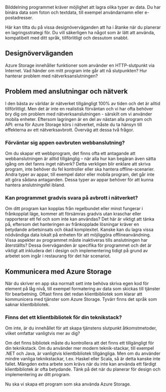 Bilddelning programmet kräver möjlighet att lagra olika typer av data. Du har binära data som foton och textdata, till exempel användarnamn eller e-postadresser.

Här kan titta du på vissa designöverväganden att ha i åtanke när du planerar en lagringsstrategi för. Du vill säkerligen ha något som är lätt att använda, kompatibelt med ditt språk, tillförlitligt och dessutom snabbt.

## <a name="design-considerations"></a>Designöverväganden

Azure Storage innehåller funktioner som använder en HTTP-slutpunkt via Internet. Vad händer om mitt program inte går att nå slutpunkten? Hur hanterar problem med nätverksanslutningen?

## <a name="connectivity-and-networking-issues"></a>Problem med anslutningar och nätverk

I den bästa av världar är nätverket tillgängligt 100% av tiden och det är alltid tillförlitligt. Men det är inte en realistisk förväntan och vi har ofta behöver bry dig om problem med nätverksanslutningen - särskilt om vi använder mobila enheter. Eftersom lagringen är en del av nästan alla program och API: erna för Azure Storage körs i nätverket, måste du ta hänsyn till effekterna av ett nätverksavbrott. Överväg att dessa två frågor.

### <a name="does-your-application-expect-that-it-can-always-maintain-web-connectivity"></a>Förväntar sig appen oavbruten webbanslutning?

Om du skapar ett webbprogram, det finns ofta ett antagande att webbanslutningen är alltid tillgänglig – när alla hur kan begäran även sätta igång om det fanns inget nätverk? Detta verkligen blir enklare att skriva program, inte behöver du fel kontroller eller ska hantera offline-scenarier. Andra typer av appar, till exempel dator eller mobila program, det går inte att göra sådana antaganden. Dessa typer av appar behöver för att kunna hantera anslutningsfel ibland.

### <a name="can-your-application-gracefully-respond-to-network-outages"></a>Kan programmet gradvis svara på avbrott i nätverket?

Om ditt program kan kopplas från regelbundet eller minst fungerar i frånkopplat läge, kommer att försämras gradvis utan kraschar eller rapporterar ett fel och som inte kan användas? Det här är viktigt att tänka på, eftersom det hanteringen av frånkopplade lösningar kräver en betydande arbetsinsats och ökad komplexitet. Kanske kan du lagra vissa nödvändiga data lokalt på enheten för att möjliggöra offlineanvändning. Vissa aspekter av programmet måste inaktiveras tills anslutningen har återställts? Dessa överväganden är specifika för programmet och det är viktigt att inkludera det i design och implementering tidigt på grund av arbetet som ingår i restaurang för det här scenariot.

## <a name="communicating-with-azure-storage"></a>Kommunicera med Azure Storage

När du skriver en app ska normalt sett inte behöva skriva egen kod för element på låg nivå, till exempel formatering av data som skickas till tjänster för bearbetning. Oftast finns det redan klientbibliotek som klarar att kommunicera med tjänster som Azure Storage. Tyvärr finns det språk som saknar klientbibliotek.

### <a name="is-there-an-available-client-library-for-your-technology-stack-of-choice"></a>Finns det ett klientbibliotek för din teknikstack?

Om inte, är du innehållet för att skapa tjänstens slutpunkt åtkomstmetoder, vilket omfattar vanligtvis mer av dig?

Om det finns bibliotek måste du kontrollera att det finns ett tillgängligt för din teknikstack. Om du använder mer modern teknik-stackar, till exempel .NET och Java, är vanligtvis klientbibliotek tillgängliga. Men om du använder mindre vanliga teknikstackar, t.ex. Haskel eller Scala, så är detta kanske inte fallet. Mängden extra arbete som krävs när du inte kan använda ett färdigt klientbibliotek är ofta betydande. Tänk på det när du planerar för design och implementering av ditt program.

Nu ska vi skapa ett program som ska använda Azure Storage.